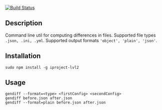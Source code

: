 [![Build Status](https://travis-ci.org/felixcatto/project-lvl2-s169.svg?branch=master)](https://travis-ci.org/felixcatto/project-lvl2-s169)

## Description
Command line util for computing differences in files. Supported file types `.json, .ini, .yml`. Supported output formats `'object', 'plain', 'json'`.

## Installation
```sudo npm install -g iproject-lvl2```

## Usage

```
gendiff --format=<type> <firstConfig> <secondConfig>
gendiff before.json after.json
gendiff --format=plain before.json after.json
```

